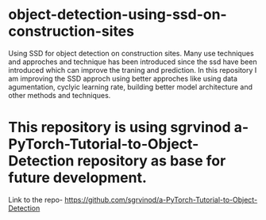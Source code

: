 # object-detection-using-ssd-on-construction-sites
Using SSD for object detection on construction sites.
Many use techniques and approches and technique has been introduced since the ssd have been introduced which can improve the traning and prediction. 
In this repository I am improving the SSD approch using better approches like using data agumentation, cyclyic learning rate, building better model architecture and other methods and techniques.


# This repository is using sgrvinod a-PyTorch-Tutorial-to-Object-Detection repository as base for future development. 
Link to the repo- https://github.com/sgrvinod/a-PyTorch-Tutorial-to-Object-Detection



